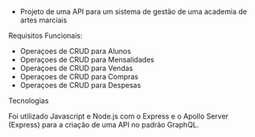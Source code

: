 - Projeto de uma API para um sistema de gestão de uma academia de artes marciais

Requisitos Funcionais:

- Operaçoes de CRUD para Alunos
- Operaçoes de CRUD para Mensalidades
- Operaçoes de CRUD para Vendas
- Operaçoes de CRUD para Compras
- Operaçoes de CRUD para Despesas

Tecnologias

Foi utilizado Javascript e Node.js com o Express e o Apollo Server (Express) para
a criação de uma API no padrão GraphQL.

